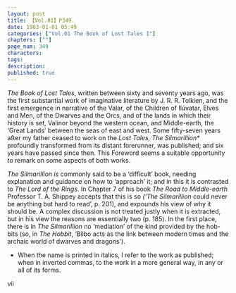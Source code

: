 ```yaml
---
layout: post
title: 【Vol.01】P349.
date: 1983-01-01 05:49
categories: ["Vol.01 The Book of Lost Tales I"]
chapters: [""]
page_num: 349
characters: 
tags: 
description: 
published: true
---
```


<p style="text-indent: 0;">
<I>The Book of Lost Tales</I>, written between sixty and seventy years ago, was the first substantial work of imaginative literature by J. R. R. Tolkien, and the first emergence in narrative of the Valar, of the Children of Ilúvatar, Elves and Men, of the Dwarves and the Orcs, and of the lands in which their history is set, Valinor beyond the western ocean, and Middle-earth, the ‘Great Lands' between the seas of east and west. Some fifty-seven years after my father ceased to work on the<I> Lost Tales, The Silmarillion*</I> profoundly transformed from its distant forerunner, was published; and six years have passed since then. This Foreword seems a suitable opportunity to remark on some aspects of both works.
</p>

<I>The Silmarillion is</I> commonly said to be a ‘difficult’ book, needing explanation and guidance on how to ‘approach’ it; and in this it is contrasted to <I>The Lord of the Rings</I>. In Chapter 7 of his book <I>The Road to Middle-earth</I> Professor T. A. Shippey accepts that this is so <I>(‘The Silmarillion</I> could never be anything but hard to read’, p. 201), and expounds his view of why it should be. A complex discussion is not treated justly when it is extracted, but in his view the reasons are essentially two (p. 185). In the first place, there is in <I>The Silmarillion</I> no ‘mediation’ of the kind provided by the hob-bits (so, in <I>The Hobbit</I>, ‘Bilbo acts as the link between modern times and the archaic world of dwarves and dragons').

* When the name is printed in italics, I refer to the work as published; when in inverted commas, to the work in a more general way, in any or all of its forms.

vii

